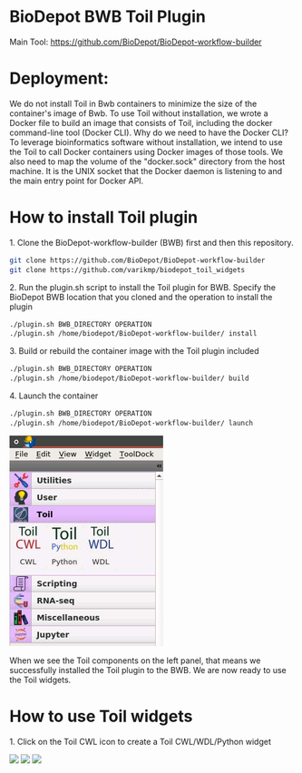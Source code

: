 # BioDepot BWB Toil Plugin

Main Tool: https://github.com/BioDepot/BioDepot-workflow-builder

# Deployment:

We do not install Toil in Bwb containers to minimize the size of the container's image of Bwb. To use Toil without installation, we wrote a Docker file to build an image that consists of Toil, including the docker command-line tool (Docker CLI). Why do we need to have the Docker CLI? To leverage bioinformatics software without installation, we intend to use the Toil to call Docker containers using Docker images of those tools. We also need to map the volume of the "docker.sock" directory from the host machine. It is the UNIX socket that the Docker daemon is listening to and the main entry point for Docker API.

# How to install Toil plugin

1\. Clone the BioDepot-workflow-builder (BWB) first and then this repository.

```bash
git clone https://github.com/BioDepot/BioDepot-workflow-builder
git clone https://github.com/varikmp/biodepot_toil_widgets
```

2\. Run the plugin.sh script to install the Toil plugin for BWB. Specify the BioDepot BWB location that you cloned and the operation to install the plugin

```bash
./plugin.sh BWB_DIRECTORY OPERATION
./plugin.sh /home/biodepot/BioDepot-workflow-builder/ install
```

3\. Build or rebuild the container image with the Toil plugin included

```bash
./plugin.sh BWB_DIRECTORY OPERATION
./plugin.sh /home/biodepot/BioDepot-workflow-builder/ build
```

4\. Launch the container

```bash
./plugin.sh BWB_DIRECTORY OPERATION
./plugin.sh /home/biodepot/BioDepot-workflow-builder/ launch
```

![](./docs/toil_panel.png)

When we see the Toil components on the left panel, that means we successfully installed the Toil plugin to the BWB. We are now ready to use the Toil widgets.

# How to use Toil widgets

1\. Click on the Toil CWL icon to create a Toil CWL/WDL/Python widget

![](./docs/toil_cwl.png)
![](./docs/toil_wdl.png)
![](./docs/toil_py.png)

